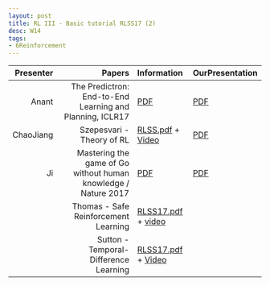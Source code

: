 ```yaml
---
layout: post
title: RL III - Basic tutorial RLSS17 (2)
desc: W14
tags:
- 6Reinforcement
---
```


| Presenter | Papers | Information| OurPresentation |
| -----: | ----------: | :----- | :----- |
| Anant | The Predictron: End-to-End Learning and Planning, ICLR17| [PDF](https://openreview.net/pdf?id=BkJsCIcgl) |  [PDF]({{site.baseurl}}/talks/20171130-Anant.pdf) |
| ChaoJiang | Szepesvari - Theory of RL | [RLSS.pdf](https://drive.google.com/file/d/0BzUSSMdMszk6U194Ym5jSnZQbGM/view?usp=drive_web) + [Video](http://videolectures.net/deeplearning2017_szepesvari_theory_of_rl/)|  [PDF]({{site.baseurl}}/talks/20171130-Chao.pdf) |
| Ji  | Mastering the game of Go without human knowledge / Nature 2017 | [PDF](https://www.nature.com/nature/journal/v550/n7676/full/nature24270.html)  |  [PDF]({{site.baseurl}}/talks/20171130-Ji.pdf) |
| | Thomas - Safe Reinforcement Learning | [RLSS17.pdf](https://drive.google.com/file/d/0BzUSSMdMszk6TDRMRGRaM0dBcHM/view?usp=drive_web) + [video](http://videolectures.net/deeplearning2017_thomas_safe_rl/) |
|  | Sutton - Temporal-Difference Learning | [RLSS17.pdf](https://drive.google.com/file/d/0BzUSSMdMszk6VE9kMkY2SzQzSW8/view?usp=drive_web) + [Video](http://videolectures.net/deeplearning2017_sutton_td_learning/) |
